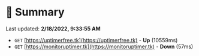 # 📖 Summary
Last updated: **2/18/2022, 9:33:55 AM**

- `GET` [https://uptimerfree.tk](https://uptimerfree.tk) - **Up** (10559ms)
- `GET` [https://monitoruptimer.tk](https://monitoruptimer.tk) - **Down** (57ms)
